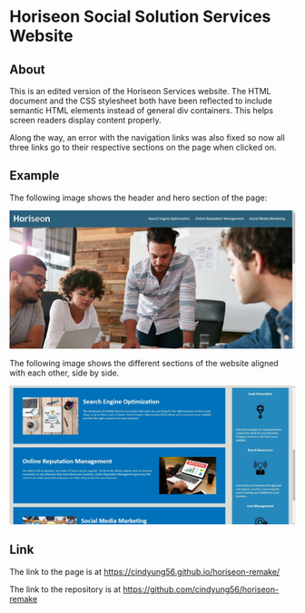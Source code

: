 # Horiseon Social Solution Services Website

## About

This is an edited version of the Horiseon Services website. The HTML document and the CSS stylesheet both have been reflected to include semantic HTML elements instead of general div containers. This helps screen readers display content properly.

Along the way, an error with the navigation links was also fixed so now all three links go to their respective sections on the page when clicked on.

## Example

The following image shows the header and hero section of the page:

![The navigation bar is in the header and all of the options are inline with each other."](./Assets/example-01.jpg)

The following image shows the different sections of the website aligned with each other, side by side.

![The sections appear properly and align with one another.](./Assets/example-02.jpg)

## Link

The link to the page is at https://cindyung56.github.io/horiseon-remake/

The link to the repository is at https://github.com/cindyung56/horiseon-remake
